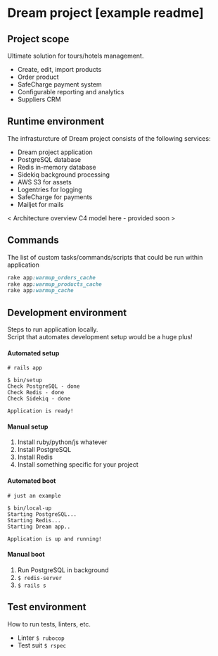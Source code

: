 # Dream project [example readme]

## Project scope

Ultimate solution for tours/hotels management.  

- Create, edit, import products
- Order product
- SafeCharge payment system
- Configurable reporting and analytics
- Suppliers CRM

## Runtime environment

The infrasturcture of Dream project consists of the following services:

- Dream project application
- PostgreSQL database
- Redis in-memory database
- Sidekiq background processing
- AWS S3 for assets
- Logentries for logging
- SafeCharge for payments 
- Mailjet for mails

< Architecture overview C4 model here - provided soon >

## Commands

The list of custom tasks/commands/scripts that could be run within application 

```ruby
rake app:warmup_orders_cache
rake app:warmup_products_cache
rake app:warmup_cache
```

## Development environment

Steps to run application locally.  
Script that automates development setup would be a huge plus!

#### Automated setup

```
# rails app

$ bin/setup
Check PostgreSQL - done 
Check Redis - done 
Check Sidekiq - done 

Application is ready!
```

#### Manual setup

1. Install ruby/python/js whatever
1. Install PostgreSQL
1. Install Redis
1. Install something specific for your project

#### Automated boot

```
# just an example

$ bin/local-up
Starting PostgreSQL...
Starting Redis...
Starting Dream app..

Application is up and running!

```

#### Manual boot

1. Run PostgreSQL in background
1. `$ redis-server`
1. `$ rails s`


## Test environment

How to run tests, linters, etc.

- Linter `$ rubocop`
- Test suit `$ rspec`